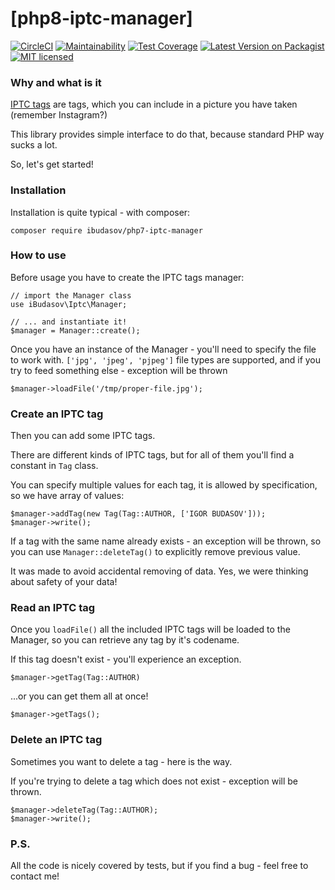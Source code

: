 # [php8-iptc-manager]

[![CircleCI](https://circleci.com/gh/ibudasov/php7-iptc-manager.svg?style=svg)](https://circleci.com/gh/ibudasov/php7-iptc-manager)
[![Maintainability](https://api.codeclimate.com/v1/badges/8a0f32e9d6ff3948e4d6/maintainability)](https://codeclimate.com/github/ibudasov/php7-iptc-manager/maintainability)
[![Test Coverage](https://api.codeclimate.com/v1/badges/8a0f32e9d6ff3948e4d6/test_coverage)](https://codeclimate.com/github/ibudasov/php7-iptc-manager/test_coverage)
[![Latest Version on Packagist](https://img.shields.io/packagist/v/ibudasov/php7-iptc-manager.svg?style=flat-square)](https://packagist.org/packages/ibudasov/php7-iptc-manager )
[![MIT licensed](https://img.shields.io/badge/license-MIT-blue.svg)](./LICENSE)

### Why and what is it
[IPTC tags](https://iptc.org) are tags, which you can include in a picture you have taken (remember Instagram?)

This library provides simple interface to do that, because standard PHP way sucks a lot.

So, let's get started! 

### Installation

Installation is quite typical - with composer: 
```
composer require ibudasov/php7-iptc-manager
```

### How to use

Before usage you have to create the IPTC tags manager:
```
// import the Manager class
use iBudasov\Iptc\Manager;

// ... and instantiate it!
$manager = Manager::create();
```

Once you have an instance of the Manager - you'll need to specify the file to work with.
`['jpg', 'jpeg', 'pjpeg']` file types are supported, and if you try to feed something else - exception will be thrown

```
$manager->loadFile('/tmp/proper-file.jpg');
```



### Create an IPTC tag
Then you can add some IPTC tags. 

There are different kinds of IPTC tags, but for all of them you'll find a constant in `Tag` class.

You can specify multiple values for each tag, it is allowed by specification, so we have array of values:

```
$manager->addTag(new Tag(Tag::AUTHOR, ['IGOR BUDASOV']));
$manager->write();
```

If a tag with the same name already exists - an exception will be thrown, so you can use `Manager::deleteTag()` to explicitly remove previous value.

It was made to avoid accidental removing of data. Yes, we were thinking about safety of your data!

### Read an IPTC tag

Once you `loadFile()` all the included IPTC tags will be loaded to the Manager, so you can retrieve any tag by it's codename.

If this tag doesn't exist - you'll experience an exception.
```
$manager->getTag(Tag::AUTHOR)
```

...or you can get them all at once!
```
$manager->getTags();
```

### Delete an IPTC tag

Sometimes you want to delete a tag - here is the way.

If you're trying to delete a tag which does not exist - exception will be thrown.
```
$manager->deleteTag(Tag::AUTHOR);
$manager->write();
```


### P.S.

All the code is nicely covered by tests, but if you find a bug - feel free to contact me!

